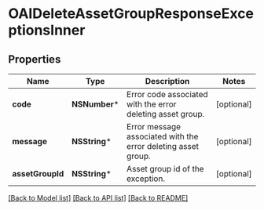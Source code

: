 # OAIDeleteAssetGroupResponseExceptionsInner

## Properties
Name | Type | Description | Notes
------------ | ------------- | ------------- | -------------
**code** | **NSNumber*** | Error code associated with the error deleting asset group. | [optional] 
**message** | **NSString*** | Error message associated with the error deleting asset group. | [optional] 
**assetGroupId** | **NSString*** | Asset group id of the exception. | [optional] 

[[Back to Model list]](../README.md#documentation-for-models) [[Back to API list]](../README.md#documentation-for-api-endpoints) [[Back to README]](../README.md)


